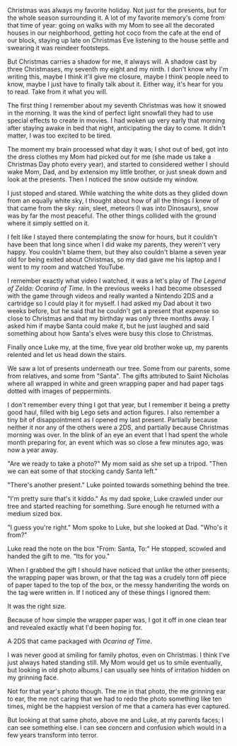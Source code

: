 Christmas was always my favorite holiday. Not just for the presents, but for the whole season surrounding it. A lot of my favorite memory's come from that time of year: going on walks with my Mom to see all the decorated houses in our neighborhood, getting hot coco from the cafe at the end of our block, staying up late  on Christmas Eve listening to the house settle and swearing it was reindeer footsteps.

But Christmas carries a shadow for me, it always will. A shadow cast by three Christmases, my seventh my eight and my ninth. I don't know why I'm writing this, maybe I think it'll give me closure, maybe I think people need to know, maybe I just have to finally talk about it. Either way, it's hear for you to read. Take from it what you will.

The first thing I remember about my seventh Christmas was how it snowed in the morning. It was the kind of perfect light snowfall they had to use special effects to create in movies. I had woken up very early that morning after staying awake in bed that night, anticipating the day to come. It didn't matter, I was too excited to be tired. 

The moment my brain processed what day it was; I shot out of bed, got into the dress clothes my Mom had picked out for me (she made us take a Christmas Day photo every year), and started to considered wether I should wake Mom, Dad, and by extension my little brother, or just sneak down and look at the presents. Then I noticed the snow outside my window.

I just stoped and stared. While watching the white dots as they glided down from an equally white sky, I thought about how of all the things I knew of that came from the sky: rain, sleet, meteors (I was into Dinosaurs), snow was by far the most peaceful. The other things collided with the ground where it simply settled on it. 

I felt like I stayed there contemplating the snow for hours, but it couldn't have been that long since when I did wake my parents, they weren't very happy. You couldn't blame them, but they also couldn't blame a seven year old for being exited about Christmas, so my dad gave me his laptop and I went to my room and watched YouTube. 

I remember exactly what video I watched, it was a let's play of *The Legend of Zelda: Ocarina of Time*. In the previous weeks I had become obsessed with the game through videos and really wanted a Nintendo 2DS and a cartridge so I could play it for myself. I had asked my Dad about it two weeks before, but he said that he couldn't get a present that expense so close to Christmas and that my birthday was only three months away. I asked him if maybe Santa could make it, but he just laughed and said something about how Santa's elves were busy this close to Christmas.

Finally once Luke my, at the time, five year old brother woke up, my parents relented and let us head down the stairs. 

We saw a lot of presents underneath our tree. Some from our parents, some from relatives, and some from "Santa". The gifts attributed to Saint Nicholas where all wrapped in white and green wrapping paper and had paper tags dotted with images of peppermints.

I don't remember every thing I got that year, but I remember it being a pretty good haul, filled with big Lego sets and action figures. I also remember a tiny bit of disappointment as I opened my last present. Partially because neither it nor any of the others were a 2DS, and partially because Christmas morning was over. In the blink of an eye an event that I had spent the whole month preparing for, an event which was so close a few minutes ago, was now a year away.

"Are we ready to take a photo?" My mom said as she set up a tripod. "Then we can eat some of that stocking candy Santa left."

"There's another present." Luke pointed towards something behind the tree.

"I'm pretty sure that's it kiddo." As my dad spoke, Luke crawled under our tree and started reaching for something. Sure enough he returned with a medium sized box.

"I guess you're right." Mom spoke to Luke, but she looked at Dad. "Who's it from?"

Luke read the note on the box "From: Santa, To:" He stopped, scowled and handed the gift to me. "Its for you."

When I grabbed the gift I should have noticed that unlike the other presents; the wrapping paper was brown, or that the tag was a crudely torn off piece of paper taped to the top of the box, or the messy handwriting the words on the tag were written in. If I noticed any of these things I ignored them:

It was the right size.

Because of how simple the wrapper paper was, I got it off in one clean tear and revealed exactly what I'd been hoping for. 

A 2DS that came packaged with *Ocarina of Time*.

I was never good at smiling for family photos, even on Christmas. I think I've just always hated standing still. My Mom would get us to smile eventually, but looking in old photo albums I can usually see hints of irritation hidden on my grinning face.

Not for that year's photo though. The me in that photo, the me grinning ear to ear, the me not caring that we had to redo the photo something like ten times, might be the happiest version of me that a camera has ever captured.

But looking at that same photo, above me and Luke, at my parents faces; I can see something else. I can see concern and confusion which would in a few years transform into terror.
